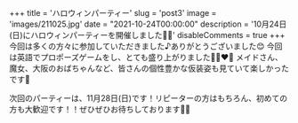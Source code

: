 +++
title = 'ハロウィンパーティー'
slug = 'post3'
image = 'images/211025.jpg'
date = "2021-10-24T00:00:00"
description = '10月24日(日)にハロウィンパーティーを開催しました🥳🎃'
disableComments = true
+++
今回は多くの方々に参加していただきました♪ありがとうございました😊
今回は英語でプロポーズゲームをし、とても盛り上がりました💓👩‍❤️‍👨
メイドさん、魔女、大阪のおばちゃんなど、皆さんの個性豊かな仮装姿も見ていて楽しかったです🤍

次回のパーティーは、11月28日(日)です！リピーターの方はもちろん、初めての方も大歓迎です！！ぜひぜひお待ちしております🌟🌟